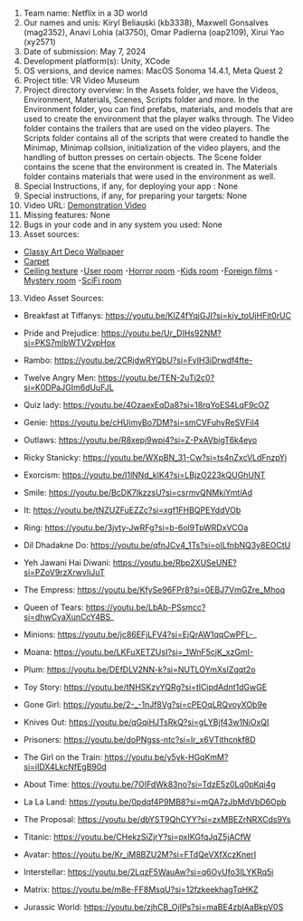 1. Team name: Netflix in a 3D world
2. Our names and unis: Kiryl Beliauski (kb3338), Maxwell Gonsalves (mag2352), Anavi Lohia (al3750), Omar Padierna (oap2109), Xirui Yao (xy2571)
3. Date of submission: May 7, 2024
4. Development platform(s): Unity, XCode
5. OS versions, and device names: MacOS Sonoma 14.4.1, Meta Quest 2
6. Project title: VR Video Museum
7. Project directory overview: In the Assets folder, we have the Videos, Environment, Materials, Scenes, Scripts folder and more. In the Environment folder, you can find prefabs, materials, and models that are used to create the environment that the player walks through. The Video folder contains the trailers that are used on the video players. The Scripts folder contains all of the scripts that were created to handle the Minimap, Minimap collsion, initialization of the video players, and the handling of button presses on certain objects. The Scene folder contains the scene that the environment is created in. The Materials folder contains materials that were used in the environment as well.
8. Special Instructions, if any, for deploying your app : None
9. Special instructions, if any, for preparing your targets: None
10. Video URL: [Demonstration Video](https://www.youtube.com/watch?v=ID5KkoPQhxc&ab_channel=XiruiYao)
11. Missing features: None
12. Bugs in your code and in any system you used: None
13. Asset sources: 
- [Classy Art Deco Wallpaper](https://freepbr.com/materials/classy-art-deco-wallpaper/)
- [Carpet](https://freepbr.com/materials/carpet1/)
- [Ceiling texture](https://www.vecteezy.com/vector-art/19976695-distressed-overlay-texture-grunge-background-black-white-abstract-vector-distressed-dirt-texture-of-chips-cracks-scratches-scuffs-dust-dirt)
-[User room](https://www.vecteezy.com/vector-art/1984361-abstract-modern-pattern-background-white-and-grey-geometric-texture-vector-art-illustration)
-[Horror room](https://www.textures4photoshop.com/tex/grunge-and-rust/grunge-horror-texture-free-for-photoshop.aspx)
-[Kids room](https://www.vecteezy.com/vector-art/1343915-seamless-pattern-with-baby-wild-animals)
-[Foreign films](https://www.vecteezy.com/vector-art/5030574-travel-lifestyle-pattern)
-[Mystery room](https://www.istockphoto.com/vector/creative-vector-illustration-of-fingerprint-art-design-finger-print-security-crime-gm1008700260-272049848)
-[SciFi room](https://www.vecteezy.com/vector-art/6430153-hi-tech-background-abstract-digital-circle-illustrator-concept-futuristic-background-and-blue-technology)

13. Video Asset Sources:

- Breakfast at Tiffanys: https://youtu.be/KlZ4fYqjGJI?si=kiy_toUjHFit0rUC
- Pride and Prejudice: https://youtu.be/Ur_DIHs92NM?si=PKS7mIbWTV2vpHox
- Rambo: https://youtu.be/2CRjdwRYQbU?si=FyIH3iDrwdf4fte-
- Twelve Angry Men: https://youtu.be/TEN-2uTi2c0?si=K0DPaJGIm6dUuFJL

- Quiz lady: https://youtu.be/4OzaexEqDa8?si=18rqYoES4LqF9cOZ
- Genie: https://youtu.be/cHUimyBo7DM?si=smCVFuhyReSVFiI4
- Outlaws: https://youtu.be/R8xepj9wpi4?si=Z-PxAVbigT6k4eyo
- Ricky Stanicky: https://youtu.be/WXpBN_31-Cw?si=ts4nZxcVLdFnzpYj

- Exorcism: https://youtu.be/I1lNNd_klK4?si=LBjzO223kQUGhUNT
- Smile: https://youtu.be/BcDK7lkzzsU?si=csrmvQNMkiYmtiAd
- It: https://youtu.be/tNZUZFuEZZc?si=xgf1FHBQPEYddVOb
- Ring: https://youtu.be/3jvty-JwRFg?si=b-6ol9TpWRDxVCOa

- Dil Dhadakne Do: https://youtu.be/qfnJCv4_1Ts?si=oILfnbNQ3y8EOCtU
- Yeh Jawani Hai Diwani: https://youtu.be/Rbp2XUSeUNE?si=PZoV9rzXrwvIjJuT
- The Empress: https://youtu.be/KfySe96FPr8?si=0EBJ7VmGZre_Mhoq
- Queen of Tears: https://youtu.be/LbAb-PSsmcc?si=dhwCvaXunCcY4BS_

- Minions: https://youtu.be/jc86EFjLFV4?si=EjQrAW1qqCwPFL-_
- Moana: https://youtu.be/LKFuXETZUsI?si=_1WnF5cjK_xzGmI-
- Plum: https://youtu.be/DEfDLV2NN-k?si=NUTLOYmXsIZqqt2o 
- Toy Story: https://youtu.be/tNHSKzyYQRg?si=tlCipdAdnt1dGwGE 

- Gone Girl: https://youtu.be/2-_-1nJf8Vg?si=cPEOqLRQvoyXOb9e 
- Knives Out: https://youtu.be/qGqiHJTsRkQ?si=gLYBjf43w1NiOxQI 
- Prisoners: https://youtu.be/doPNgss-ntc?si=Ir_x6VTithcnkf8D 
- The Girl on the Train: https://youtu.be/y5yk-HGqKmM?si=iIDX4LkcNfEgB90d

- About Time: https://youtu.be/7OIFdWk83no?si=TdzE5z0Lq0pKqi4g
- La La Land: https://youtu.be/0pdqf4P9MB8?si=mQA7zJbMdVbD6Opb
- The Proposal: https://youtu.be/dbYST9QhCYY?si=zxMBEZrNRXCds9Ys
- Titanic: https://youtu.be/CHekzSiZjrY?si=pxIKGfqJqZ5jACfW

- Avatar: https://youtu.be/Kr_iM8BZU2M?si=FTdQeVXfXczKnerI
- Interstellar: https://youtu.be/2LqzF5WauAw?si=q6OyUfo3ILYKRq5i
- Matrix: https://youtu.be/m8e-FF8MsqU?si=12fzkeekhagTqHKZ
- Jurassic World: https://youtu.be/zjhCB_OjIPs?si=maBE4zblAaBkpV0S
